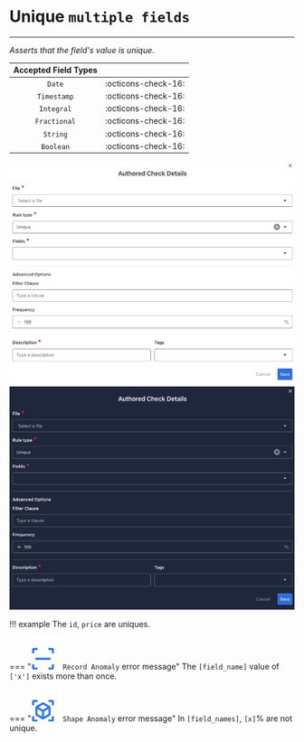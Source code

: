 # Unique <spam id='multiple-fields'>`multiple fields`</spam>

---

*Asserts that the field's value is unique*.

| Accepted Field Types   |                      |
| :--------------------: | :------------------: |
| `Date`                 | :octicons-check-16:   |
| `Timestamp`            | :octicons-check-16:   |
| `Integral`             | :octicons-check-16:   |
| `Fractional`           | :octicons-check-16:   |
| `String`               | :octicons-check-16:   |
| `Boolean`              | :octicons-check-16:   |

![Screenshot](../assets/checks/rule-types/unique-check-light.png#only-light)
![Screenshot](../assets/checks/rule-types/unique-check-dark.png#only-dark)

!!! example
    The `id`, `price` are uniques.
    
=== "![Screenshot](../assets/checks/rule-types/icons/icon-record-anomaly-dark.svg)`Record Anomaly` error message"
    The `[field_name]` value of `['x']` exists more than once.

=== "![Screenshot](../assets/checks/rule-types/icons/icon-shape-anomaly-dark.svg)`Shape Anomaly` error message"
    In `[field_names]`, `[x]`% are not unique.

